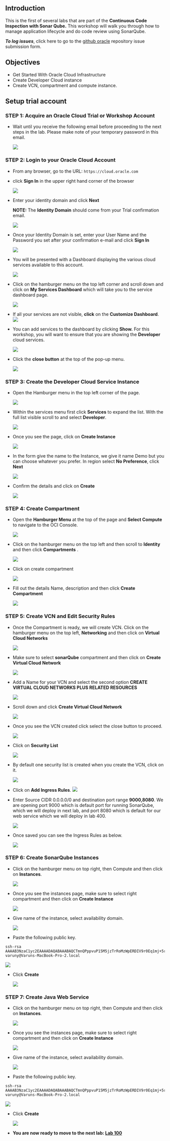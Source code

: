
<!-- ![](images/100/Picture100-lab.png)   -->

## Introduction

This is the first of several labs that are part of the **Continuous Code Inspection with Sonar Qube.** This workshop will walk you through how to manage application lifecycle and do code review using SonarQube.

**_To log issues_**, click here to go to the [github oracle](https://github.com/oracle/learning-library/issues/new) repository issue submission form.

## Objectives

- Get Started With Oracle Cloud Infrastructure
- Create Developer Cloud instance
- Create VCN, compartment and compute instance.

## Setup trial account

### **STEP 1**: Acquire an Oracle Cloud Trial or Workshop Account

- Wait until you receive the following email before proceeding to the next steps in the lab. Please make note of your temporary password in this email.

    ![](images/050/100_1_1.png)

### **STEP 2**: Login to your Oracle Cloud Account

- From any browser, go to the URL:
    `https://cloud.oracle.com`

- click **Sign In** in the upper right hand corner of the browser

    ![](images/050/Picture100-1.png)


- Enter your identity domain and click **Next**

    **NOTE:** The **Identity Domain** should come from your Trial confirmation email.

    ![](images/050/1.png)

- Once your Identity Domain is set, enter your User Name and the Password you set after your confirmation e-mail and click **Sign In**

    ![](images/050/2.png)

- You will be presented with a Dashboard displaying the various cloud services available to this account.

    ![](images/050/3.png)

- Click on the hamburger menu on the top left corner and scroll down and click on **My Services Dashboard** which will take you to the service dashboard page.

     ![](images/050/4.png)

- If all your services are not visible, **click** on the **Customize Dashboard**.
  ![](images/050/5.png)

- You can add services to the dashboard by clicking **Show.** For this workshop, you will want to ensure that you are showing the **Developer** cloud services.

    ![](images/050/6.png)

- Click the **close button** at the top of the pop-up menu.

  ![](images/050/LabGuide050-874df83f.png)

### **STEP 3**: Create the Developer Cloud Service Instance

- Open the Hamburger menu in the top left corner of the page.

  ![](images/100/3.png)

- Within the services menu first click **Services** to expand the list. With the full list visible scroll to and select **Developer**.

  ![](images/100/4.png)

- Once you see the page, click on **Create Instance**

    ![](images/050/lab050_Devcs_1.png)

- In the form give the name to the Instance, we give it name Demo but you can choose whatever you prefer. In region select **No Preference**, click **Next**

    ![](images/050/lab050_Devcs_2.png)

- Confirm the details and click on **Create**

    ![](images/050/lab050_Devcs_3.png)

### **STEP 4**: Create Compartment

- Open the **Hamburger Menu** at the top of the page and **Select Compute** to navigate to the OCI Console.

    ![](images/050/LabGuide050-827bb0a9.png)

- Click on the hamburger menu on the top left and then scroll to **Identity** and then click **Compartments** .

    ![](images/050/lab100_Create_Compartment.png)

- Click on create compartment

    ![](images/050/lab100_Create_Compartment_1.png)

- Fill out the details Name, description and then click **Create Compartment**

    ![](images/050/lab100_Create_Compartment_2.png)


### **STEP 5**: Create VCN and Edit Security Rules

- Once the Compartment is ready, we will create VCN. Click on the hamburger menu on the top left, **Networking** and then click on **Virtual Cloud Networks**

    ![](images/050/lab100_Create_VCN_1.png)

- Make sure to select **sonarQube** compartment and then click on **Create Virtual Cloud Network**

    ![](images/050/lab100_Create_VCN_2.png)

- Add a Name for your VCN and select the second option **CREATE VIRTUAL CLOUD NETWORKS PLUS RELATED RESOURCES**

    ![](images/050/lab100_Create_VCN_3.png)

- Scroll down and click **Create Virtual Cloud Network**  

    ![](images/050/lab100_Create_VCN_3_1.png)

- Once you see the VCN created click select the close button to proceed.

    ![](images/050/LabGuide050-7d4bae3e.png)

- Click on **Security List**

    ![](images/050/lab100_Create_VCN_4.png)

- By default one security list is created when you create the VCN, click on it.

    ![](images/050/lab100_Create_VCN_5.png)

- Click on **Add Ingress Rules**.
    ![](images/050/9.png)

- Enter Source CIDR 0.0.0.0/0 and destination port range **9000,8080**. We are opening port 9000 which is default port for running SonarQube, which we will deploy in next lab, and port 8080 which is default for our web service which we will deploy in lab 400.

    ![](images/050/10.png)

- Once saved you can see the Ingress Rules as below.

    ![](images/050/11.png)


### **STEP 6**: Create SonarQube Instances

- Click on the hamburger menu on top right, then Compute and then click on **Instances**.

    ![](images/050/lab100_Create_Instance_1.png)

- Once you see the instances page, make sure to select right compartment and then click on **Create Instance**

    ![](images/050/lab100_Create_Instance_2.png)

- Give name of the instance, select availability domain.

    ![](images/050/lab100_Create_Instance_3.png)

- Paste the following public key.

```
ssh-rsa AAAAB3NzaC1yc2EAAAADAQABAAABAQCTmnQPppvuP15M5jzTrRoMzWpERDIV9r0Eq1mj+5rEkFpWaRHccgkGZRpjTBcqWn83UGG1bmffDdCy4EkWWydNu5Jll3L2MFrF9TBPg4Zj2Mh2V5x3DQoszypDHiGl7sp1z+LGYpPCmdPcuz/SrLbMrK22X6jHtEZJX56YfZ5FEVKiiOsq/Ae48zbxEUUKZAQ5YdWSLLiaOAmpMqe2qQvyiRiz0PAsQp8qP6pGjqxxMBZacZGlPCDurD6E5Xxh/V+TL8Q0X73N1FexlIuO4x5KoAJQdQQrSRETJuNRC1h7BNNAn9u0Jby9U0qo20UtgLQbpBSnb0FoLuwUxmPUpc/r varuny@Varuns-MacBook-Pro-2.local
```

   ![](images/050/lab100_Create_Instance_3_2.png)

- Click **Create**

    ![](images/050/lab100_Create_Instance_3_3.png)

### **STEP 7**: Create Java Web Service

- Click on the hamburger menu on top right, then Compute and then click on **Instances**.

    ![](images/050/lab100_Create_Instance_1.png)

- Once you see the instances page, make sure to select right compartment and then click on **Create Instance**

    ![](images/050/lab100_Create_Instance_2.png)

- Give name of the instance, select availability domain.

    ![](images/050/labGuide050_createinstance.png)

- Paste the following public key.

```
ssh-rsa AAAAB3NzaC1yc2EAAAADAQABAAABAQCTmnQPppvuP15M5jzTrRoMzWpERDIV9r0Eq1mj+5rEkFpWaRHccgkGZRpjTBcqWn83UGG1bmffDdCy4EkWWydNu5Jll3L2MFrF9TBPg4Zj2Mh2V5x3DQoszypDHiGl7sp1z+LGYpPCmdPcuz/SrLbMrK22X6jHtEZJX56YfZ5FEVKiiOsq/Ae48zbxEUUKZAQ5YdWSLLiaOAmpMqe2qQvyiRiz0PAsQp8qP6pGjqxxMBZacZGlPCDurD6E5Xxh/V+TL8Q0X73N1FexlIuO4x5KoAJQdQQrSRETJuNRC1h7BNNAn9u0Jby9U0qo20UtgLQbpBSnb0FoLuwUxmPUpc/r varuny@Varuns-MacBook-Pro-2.local
```

   ![](images/050/lab100_Create_Instance_3_2.png)

- Click **Create**

    ![](images/050/lab100_Create_Instance_3_3.png)

- **You are now ready to move to the next lab: [Lab 100](LabGuide100.md)**
